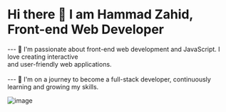 
# Hi there 👋 I am Hammad Zahid, Front-end Web Developer

--- 🌟 I'm passionate about front-end web development and JavaScript. I love creating interactive <br>
    and user-friendly web applications. <br>
<br>--- 🚀 I'm on a journey to become a full-stack developer, continuously learning and growing my skills.

![image](https://github.com/freekmurze/freekmurze/blob/master/dino.gif)
